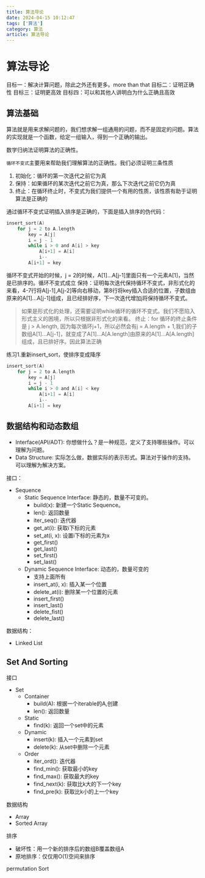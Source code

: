 ```yaml
---
title: 算法导论
date: 2024-04-15 10:12:47
tags: ['算法']
category: 算法
article: 算法导论
---
```


# 算法导论

目标一：解决计算问题，除此之外还有更多。more than that
目标二：证明正确性
目标三：证明更高效
目标四：可以和其他人讲明白为什么正确且高效


## 算法基础

算法就是用来求解问题的，我们想求解一组通用的问题，而不是固定的问题。算法的实现就是一个函数，给定一组输入，得到一个正确的输出。

数学归纳法证明算法的正确性。

`循环不变式`主要用来帮助我们理解算法的正确性。我们必须证明三条性质
1. 初始化：循环的第一次迭代之前它为真
2. 保持：如果循环的某次迭代之前它为真，那么下次迭代之前它仍为真
3. 终止：在循环终止时，不变式为我们提供一个有用的性质，该性质有助于证明算法是正确的

通过循环不变式证明插入排序是正确的，下面是插入排序的伪代码：
```c
insert_sort(A)
    for j = 2 to A.length
        key = A[j]
        i = j - 1
        while i > 0 and A[i] > key
            A[i+1] = A[i]
            i--
        A[i+1] = key
```

循环不变式开始的时候，j = 2的时候，A[1]...A[j-1]里面只有一个元素A[1]，当然是已排序的。循环不变式成立
保持：证明每次迭代保持循环不变式，非形式化的来看，4-7行将A[j-1],A[j-2]等向右移动，第8行将key插入合适的位置，子数组由原来的A[1]...A[j-1]组成，且已经排好序，下一次迭代增加j将保持循环不变式。
> 如果是形式化的处理，还需要证明while循环的循环不变式。我们不愿陷入形式主义的困境，所以只根据非形式化的来看。
终止：for 循环的终止条件是 j > A.length, 因为每次循环j+1，所以必然会有j = A.length + 1,我们的子数组A[1]...A[j-1]，就变成了A[1]...A[A.length]由原来的A[1]...A[A.length]组成，且已排好序。因此算法正确

练习1.重新insert_sort，使排序变成降序
```c
insert_sort(A)
    for j = 2 to A.length
        key = A[j]
        i = j - 1
        while i > 0 and A[i] < key
            A[i+1] = A[i]
            i--
        A[i+1] = key
```

## 数据结构和动态数组

- Interface(API/ADT): 你想做什么？是一种规范，定义了支持哪些操作。可以理解为问题。
- Data Structure: 实际怎么做，数据实际的表示形式。算法对于操作的支持。可以理解为解决方案。

接口：
- Sequence
    - Static Sequence Interface: 静态的，数量不可变的。
        - build(x): 新建一个Static Sequence。
        - len(): 返回数量
        - iter_seq(): 迭代器
        - get_at(i): 获取i下标的元素
        - set_at(i, x): 设置i下标的元素为x
        - get_first()
        - get_last()
        - set_first()
        - set_last()
    - Dynamic Sequence Interface: 动态的，数量可变的
        - 支持上面所有
        - insert_at(i, x): 插入某一个位置
        - delete_at(i): 删除某一个位置的元素
        - insert_first()
        - insert_last()
        - delete_fist()
        - delete_last()

数据结构：
- Linked List
    


## Set And Sorting

接口
- Set
    - Container
        - build(A): 根据一个iterable的A,创建
        - len(): 返回数量
    - Static 
        - find(k): 返回一个set中的元素
    - Dynamic 
        - insert(k): 插入一个元素到set
        - delete(k): 从set中删除一个元素
    - Order 
        - iter_ord(): 迭代器
        - find_min(): 获取最小的key
        - find_max(): 获取最大的key
        - find_next(k): 获取比k大的下一个key
        - find_pre(k): 获取比k小的上一个key


数据结构
- Array
- Sorted Array



排序
- 破坏性：用一个新的排序后的数组B覆盖数组A
- 原地排序：仅仅用O(1)空间来排序


permutation Sort




